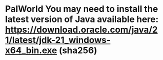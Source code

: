 # PalWorld You may need to install the latest version of Java available here: https://download.oracle.com/java/21/latest/jdk-21_windows-x64_bin.exe (sha256)
